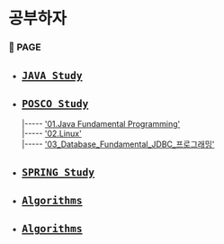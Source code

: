 # 공부하자 

### 📝 PAGE

  - [`JAVA_Study`](https://github.com/githubmendong/STUDY/tree/main/JAVA_Study)
      - 

    
  - [`POSCO_Study`](https://github.com/githubmendong/STUDY/tree/main/POSCO_Study)
    -

    |----- ['01.Java Fundamental Programming']()   
    |----- ['02.Linux']()  
    |----- ['03_Database_Fundamental_JDBC_프로그래밍'](https://github.com/githubmendong/STUDY/tree/main/POSCO_Study/03_Database_Fundamental_JDBC_%ED%94%84%EB%A1%9C%EA%B7%B8%EB%9E%98%EB%B0%8D)

  - [`SPRING_Study`](https://github.com/githubmendong/STUDY/tree/main/SPRING_Study)
    -

  - [`Algorithms`](https://github.com/githubmendong/STUDY/tree/main/Algorithms)
    -

  - [`Algorithms`](https://github.com/githubmendong/STUDY/tree/main/Algorithms)
    -



<br>

